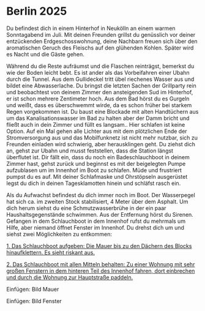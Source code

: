 # Berlin 2025
Du befindest dich in einem Hinterhof in Neukölln an einem warmen Sonntagabend im Juli. Mit deinen Freunden grillst du genüsslich vor deiner entzückenden Erdgeschosswohnung, deine Nachbarn freuen sich über den aromatischen Geruch des Fleischs auf den glühenden Kohlen. Später wird es Nacht und die Gäste gehen.

Während du die Reste aufräumst und die Flaschen reinträgst, bemerkst du wie der Boden leicht bebt. Es ist ander als das Vorbeifahren einer Ubahn durch die Tunnel. Aus dem Gullideckel tritt übel riechenes Wasser aus und bildet eine Abwasserlache. Du bringst die letzten Sachen der Grillparty rein und beobachtest von deinem Zimmer den ansteigenden Sud im Hinterhof, er ist schon mehrere Zentimeter hoch. Aus dem Bad hörst du es Gurgeln und weißt, dass es überschwemmt wirde, da es schon früher bei starkem Regen vorgekommen ist. Du baust eine Blockade mit alten Handtüchern aus um das Kanalisationswasser im Bad zu halten aber der Damm bricht und fließt auch in dein Zimmer und füllt es langsam.. Hier schlafen ist keine Option. Auf ein Mal gehen alle Lichter aus mit dem plötzlichen Ende der Stromversorgung aus und das Mobilfunknetz ist nicht mehr nutzbar, sich zu Freunden einladen wird schwierig, aber herausklingen geht. Du ziehst dich an, gehst zur Ubahn und musst feststellen, dass die Station längst überflutet ist.
Dir fällt ein, dass du noch ein Badeschlauchboot in deinem Zimmer hast, gehst zurück und beginnst es mit der beigelegten Pumpe aufzublasen  um im Innenhof im Boot zu schlafen. Müde und frustriert pumpst du es auf. Mit deiner Schlafmaske und Ohrstöpseln ausgerüstet legst du dich in deinen Tagesklamotten hinein und schläfst rasch ein.

Als du Aufwachst befindest du dich immer noch im Boot. Der Wasserpegel hat sich ca. im zweiten Stock stabilisiert, 4 Meter über dem Asphalt. Um dich herum siehst du eine Schmutzwasserbrühe in der ein paar Haushaltsgegenstände schwimmen. Aus der Entfernung hörst du Sirenen. Gefangen in dem Schlauchboot in dem Innenhof rufst du mehrmals um Hilfe, aber niemand öffnet Fenster im Innenhof.
Du drehst dich um und siehst zwei Möglichkeiten zu entkommen:

[1. Das Schlauchboot aufgeben: Die Mauer bis zu den Dächern des Blocks hinaufklettern. Es sieht riskant aus.](https://github.com/NoCodeForOldMen/Berlin2020/blob/master/lib/S001.md)

[2. Das Schlauchboot mit allen Mitteln behalten: Zu einer Wohnung mit sehr großen Fenstern in dem hinteren Teil des Innenhof fahren, dort einbrechen und durch die Wohnung zur Hauptstraße paddeln.](https://github.com/NoCodeForOldMen/Berlin2020/blob/master/lib/S002.md)

Einfügen: Bild Mauer

Einfügen: Bild Fenster
